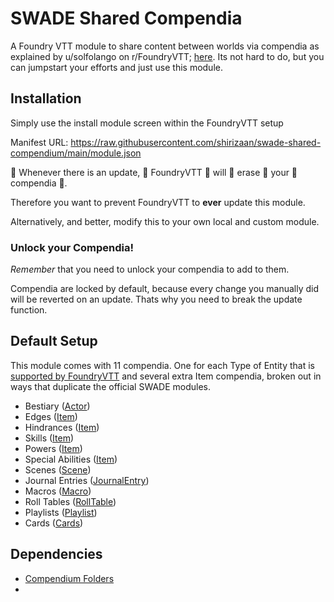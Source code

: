 # SWADE Shared Compendia
A Foundry VTT module to share content between worlds via compendia as explained by u/solfolango on r/FoundryVTT; [here](https://www.reddit.com/r/FoundryVTT/comments/fvw3c7/how_to_create_a_tiny_module_for_shared_content/ "here").
Its not hard to do, but you can jumpstart your efforts and just use this module.

## Installation
Simply use the install module screen within the FoundryVTT setup

Manifest URL: https://raw.githubusercontent.com/shirizaan/swade-shared-compendium/main/module.json

🚨 Whenever there is an update,  👏 FoundryVTT  👏 will  👏 erase  👏 your  👏 compendia 👏.

Therefore you want to prevent FoundryVTT to **ever** update this module.
 
Alternatively, and better, modify this to your own local and custom module. 

### Unlock your Compendia!

*Remember* that you need to unlock your compendia to add to them.  

Compendia are locked by default, because every change you manually did will be reverted on an update. Thats why you need to break the update function. 


## Default Setup
This module comes with 11 compendia. One for each Type of Entity that is [supported by FoundryVTT](https://foundryvtt.com/article/compendium/ "supported by FoundryVTT") and several extra Item compendia, broken out in ways that duplicate the official SWADE modules.
- Bestiary ([Actor](https://foundryvtt.com/api/Actor.html "Actor"))
- Edges ([Item](https://foundryvtt.com/api/Item.html "Item"))
- Hindrances ([Item](https://foundryvtt.com/api/Item.html "Item"))
- Skills ([Item](https://foundryvtt.com/api/Item.html "Item"))
- Powers ([Item](https://foundryvtt.com/api/Item.html "Item"))
- Special Abilities ([Item](https://foundryvtt.com/api/Item.html "Item"))
- Scenes ([Scene](https://foundryvtt.com/api/Scene.html "Scene"))
- Journal Entries ([JournalEntry](https://foundryvtt.com/api/JournalEntry.html "JournalEntry"))
- Macros ([Macro](https://foundryvtt.com/api/Macro.html "Macro"))
- Roll Tables ([RollTable](https://foundryvtt.com/api/RollTable.html "RollTable"))
- Playlists ([Playlist](https://foundryvtt.com/api/Playlist.html "Playlist"))
- Cards ([Cards](https://foundryvtt.com/api/Cards.html "Cards"))

## Dependencies
- [Compendium Folders](https://github.com/earlSt1/vtt-compendium-folders "Compendium Folders") 
- 
